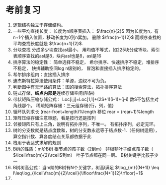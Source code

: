 # 考前复习
1. 逻辑结构独立于存储结构。
2. 一些平均查找长度： 长度为n顺序表插入： $\frac{n}{2}$ 因为长度为n，有n+1个插入位置，移动长度为0到n累加。 删除 $\frac{n-1}{2}$  而顺序查找的平均查找长度就是 $\frac{n+1}{2}$.
3. 分块查找 分成多少块查找asl最小， 用均值不等式，如225块分成15块，索引表顺序查找的asl是8，块内asl也是8，asl是16
4. 排序算法的稳定性： 简单选择不稳定， 希尔排序、快速排序不稳定，堆排序不稳定， 快排辅助空间log n级别的， 冒泡和直接插入排序稳定的。
5. 希尔排序组内：直接插入排序
6. 迪杰斯特拉算法使用条件：单源，边权不可为负。 
7. 判断图中有无环路的算法：图的搜索算法，拓扑排序算法
8. 链式存储，**结点内部是**连续存储空间(陷阱)
9. 带状矩阵压缩存储公式： Loc\[i,j]=Loc\[1,1]+(2S+1)(i-1)+(j-i)  数S不包括主对角线那个。   稀疏矩阵存储：三元组存储{行，列，值}
10. 循环队列求长 (rear-front+length)%length   移位 rear = (rear+1)%length
11. 矩阵压缩存储注意审题，看是按行还是按列
12. 邻接矩阵只有上三角，说明有拓扑序列，不唯一。 有拓扑序列，必定无环。
13. 树的分支数就是结点度数和，树的分支数永远等于结点数-1.（任何树适用），算空指针数、算各度结点关系都依据于此
14. 栈用于表达式求解的规则
15. B树的性质：m阶B树 根节点的孩子数（2到m） 非根非叶子结点孩子数（ $\lceil\frac{m}{2}\rceil$到m） 叶子节点都在同一层。 B树关键字比孩子少一
16. B树树高公式：当m阶的B树有N个关键字，树高l满足 $\log_{m}{(N+1)} \leq l\leq\log_{\lceil\frac{m}{2}\rceil}{\lfloor\frac{N+1}{2}\rfloor}+1$
17. 
